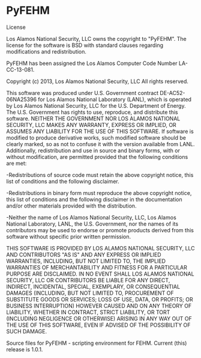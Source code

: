 PyFEHM
======
License

Los Alamos National Security, LLC owns the copyright to "PyFEHM". The license for the software is BSD with standard clauses regarding modifications and redistribution.

PyFEHM has been assigned the Los Alamos Computer Code Number LA-CC-13-081. 

Copyright (c) 2013, Los Alamos National Security, LLC All rights reserved.

This software was produced under U.S. Government contract DE-AC52-06NA25396 for Los Alamos National Laboratory (LANL), which is operated by Los Alamos National Security, LLC for the U.S. Department of Energy. The U.S. Government has rights to use, reproduce, and distribute this software. NEITHER THE GOVERNMENT NOR LOS ALAMOS NATIONAL SECURITY, LLC MAKES ANY WARRANTY, EXPRESS OR IMPLIED, OR ASSUMES ANY LIABILITY FOR THE USE OF THIS SOFTWARE. If software is modified to produce derivative works, such modified software should be clearly marked, so as not to confuse it with the version available from LANL.
Additionally, redistribution and use in source and binary forms, with or without modification, are permitted provided that the following conditions are met:

-Redistributions of source code must retain the above copyright notice, this list of conditions and the following disclaimer.

-Redistributions in binary form must reproduce the above copyright notice, this list of conditions and the following disclaimer in the documentation and/or other materials provided with the distribution.

-Neither the name of Los Alamos National Security, LLC, Los Alamos National Laboratory, LANL, the U.S. Government, nor the names of its contributors may be used to endorse or promote products derived from this software without specific prior written permission.

THIS SOFTWARE IS PROVIDED BY LOS ALAMOS NATIONAL SECURITY, LLC AND CONTRIBUTORS "AS IS" AND ANY EXPRESS OR IMPLIED WARRANTIES, INCLUDING, BUT NOT LIMITED TO, THE IMPLIED WARRANTIES OF MERCHANTABILITY AND FITNESS FOR A PARTICULAR PURPOSE ARE DISCLAIMED. IN NO EVENT SHALL LOS ALAMOS NATIONAL SECURITY, LLC OR CONTRIBUTORS BE LIABLE FOR ANY DIRECT, INDIRECT, INCIDENTAL, SPECIAL, EXEMPLARY, OR CONSEQUENTIAL DAMAGES (INCLUDING, BUT NOT LIMITED TO, PROCUREMENT OF SUBSTITUTE GOODS OR SERVICES; LOSS OF USE, DATA, OR PROFITS; OR BUSINESS INTERRUPTION) HOWEVER CAUSED AND ON ANY THEORY OF LIABILITY, WHETHER IN CONTRACT, STRICT LIABILITY, OR TORT (INCLUDING NEGLIGENCE OR OTHERWISE) ARISING IN ANY WAY OUT OF THE USE OF THIS SOFTWARE, EVEN IF ADVISED OF THE POSSIBILITY OF SUCH DAMAGE.

Source files for PyFEHM - scripting environment for FEHM. Current (this) release is 1.0.1.
